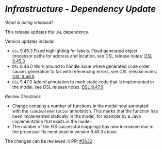 # _Infrastructure - Dependency Update_

_What is being released?_

This release updates the `DSL` dependency.

Version updates include:
- `DSL` 9.45.3 Fixed highlighting for labels. Fixed generated object processor paths for address and location, see DSL release notes: [DSL 9.45.3](https://github.com/finos/rune-dsl/releases/tag/9.45.3)
- `DSL` 9.46.0 Work around to handle issue where generated code order causes generation to fail with referencing errors, see DSL release notes: [DSL 9.46.0](https://github.com/finos/rune-dsl/releases/tag/9.45.3)
- `DSL` 9.47.0 Added annotation to mark static code that is implemented in the model, see DSL release notes: [DSL 9.47.0](https://github.com/finos/rune-dsl/releases/tag/9.45.3)

_Review Directions_

- Change contains a number of functions in the model now annotated with the `codeImplementation` annotation. This marks that the function has been implemented statically in the model, for example by a Java implementation that exists in the model.
- The number of the FIS successful mappings has now increased due to the processor fix mentioned in version 9.45.3 above.

The changes can be reviewed in PR: [#3632](https://github.com/finos/common-domain-model/pull/3632) 